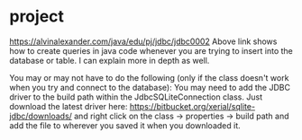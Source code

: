 # project
https://alvinalexander.com/java/edu/pj/jdbc/jdbc0002
Above link shows how to create queries in java code whenever you are trying to insert into the database or table.
I can explain more in depth as well.

You may or may not have to do the following (only if the class doesn't work when you try and connect to the database):
You may need to add the JDBC driver to the build path within the JdbcSQLiteConnection class. 
Just download the latest driver here: https://bitbucket.org/xerial/sqlite-jdbc/downloads/
and right click on the class -> properties -> build path and add the file to wherever you saved it when you downloaded it.
